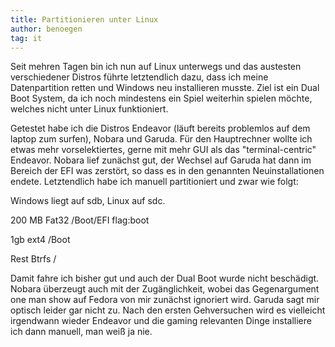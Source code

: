 ```yaml
---
title: Partitionieren unter Linux
author: benoegen
tag: it
---
```

Seit mehren Tagen bin ich nun auf Linux unterwegs und das austesten verschiedener Distros führte letztendlich dazu, dass ich meine Datenpartition retten  und Windows neu installieren musste. 
Ziel ist ein Dual Boot System, da ich noch mindestens ein Spiel weiterhin spielen möchte, welches nicht unter Linux funktioniert.

Getestet habe ich die Distros Endeavor (läuft bereits problemlos auf dem laptop zum surfen), Nobara und Garuda. Für den Hauptrechner wollte ich etwas mehr vorselektiertes, gerne mit mehr GUI als das "terminal-centric" Endeavor.
Nobara lief zunächst gut, der Wechsel auf Garuda hat dann im Bereich der EFI was zerstört, so dass es in den genannten Neuinstallationen endete. Letztendlich habe ich manuell partitioniert und zwar wie folgt:

Windows liegt auf sdb, Linux auf sdc.


200 MB Fat32 /Boot/EFI flag:boot

1gb ext4 /Boot

Rest Btrfs /


Damit fahre ich bisher gut und auch der Dual Boot wurde nicht beschädigt. Nobara überzeugt auch mit der Zugänglichkeit, wobei das Gegenargument one man show auf Fedora von mir zunächst ignoriert wird. Garuda sagt mir optisch leider gar nicht zu. Nach den ersten Gehversuchen wird es vielleicht irgendwann wieder Endeavor und die gaming relevanten Dinge installiere ich dann manuell, man weiß ja nie.
